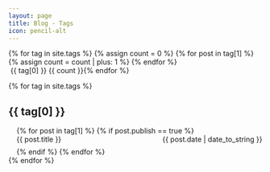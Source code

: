```yaml
---
layout: page
title: Blog - Tags
icon: pencil-alt
---
```


<div style="display: inline-flex; flex-wrap: wrap;">
    {% for tag in site.tags %}
    {% assign count = 0 %}
    {% for post in tag[1] %}
    {% assign count = count | plus: 1 %}
    {% endfor %}
    <a href="#{{ tag[0] | slugify: 'pretty' }}" style="text-decoration: none;">
        <div class="chip">
            <span class="chip-content">
            <i class="fa fa-tag" aria-hidden="true"></i>&nbsp;{{ tag[0] }}</span>
            <span class="chip-count">{{ count }}</span>
        </div>
    </a>
    {% endfor %}
</div>

<ul style="list-style-type: none; padding-left: 0px;">
{% for tag in site.tags %}
<li>
    <h2 id="{{ tag[0] | slugify: 'pretty' }}">{{ tag[0] }}</h2>
    <ul style="list-style-type: none; padding-left: 1rem;">
        {% for post in tag[1] %}
        {% if post.publish == true %}
        <li style="margin-bottom: 0.5rem;">
            <div class="card">
                <div class="card-content">
                    <a href="{{ site.baseurl }}{{ post.url }}" style="text-decoration: none;">
                        <span>{{ post.title }}</span>
                    </a>
                    <span style="float: right;">{{ post.date | date_to_string }}</span>
                </div>
            </div>
        </li>
        {% endif %}
        {% endfor %}
    </ul>
</li>
{% endfor %}
</ul>
